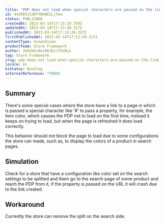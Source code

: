 ```yaml
---
title: 'PDP does not load when special characters are passed on the link'
id: 442RD31ld9TYWHAECLjTmu
status: PUBLISHED
createdAt: 2023-03-14T17:13:19.750Z
updatedAt: 2023-03-14T17:13:20.317Z
publishedAt: 2023-03-14T17:13:20.317Z
firstPublishedAt: 2023-03-14T17:13:20.317Z
contentType: knownIssue
productTeam: Store Framework
author: 2mXZkbi0oi061KicTExNjo
tag: Store Framework
slug: pdp-does-not-load-when-special-characters-are-passed-on-the-link
locale: en
kiStatus: Backlog
internalReference: 770893
---
```


## Summary


There's some special cases where the store have a link to a page in which is passed a special character like '#' to pass a property, for example, the item color, which causes the PDP not to load on the first time, instead it keeps on trying to load, but when the page is refreshed it does load correctly.

This behavior should not block the page to load due to some configurations the store can made, such as, to display the colors of a product in search pages.


##

## Simulation


Check for a store that have a configuration like color set on the search settings to be splitted and them go to the search page of some product and reach the PDP from it, if the property is passed on the URL it will crash due to the link created.


##

## Workaround


Currently the store can remove the split on the search side.





